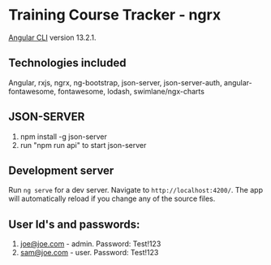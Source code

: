 # Training Course Tracker - ngrx

[Angular CLI](https://github.com/angular/angular-cli) version 13.2.1.

## Technologies included

Angular, rxjs, ngrx, ng-bootstrap, json-server, json-server-auth, angular-fontawesome, fontawesome, lodash, swimlane/ngx-charts

## JSON-SERVER

1. npm install -g json-server
2. run "npm run api" to start json-server

## Development server

Run `ng serve` for a dev server. Navigate to `http://localhost:4200/`. The app will automatically reload if you change any of the source files.

## User Id's and passwords:

1. joe@joe.com - admin. Password: Test!123
2. sam@joe.com - user. Password: Test!123
